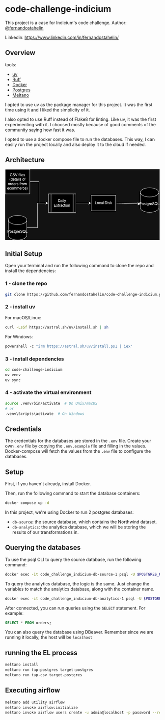 # code-challenge-indicium
This project is a case for Indicium's code challenge.
Author: [@fernandostahelin](https://github.com/fernandostahelin)

Linkedin: https://www.linkedin.com/in/fernandostahelin/
## Overview
tools:
- [uv](https://github.com/astral-sh/uv)
- [Ruff](https://github.com/astral-sh/ruff)
- [Docker](https://www.docker.com/)
- [Postgres](https://www.postgresql.org/)
- [Meltano](https://meltano.com/)

I opted to use uv as the package manager for this project. It was the first time using it and I liked the simplicity of it.

I also opted to use Ruff instead of Flake8 for linting. Like uv, it was the first experimenting with it. I choosed mostly because of good comments of the community saying how fast it was.

I opted to use a docker compose file to run the databases. This way, I can easily run the project locally and also deploy it to the cloud if needed.

## Architecture
![Pipeline](./pictures/code_challange_indicium.png)

## Initial Setup
Open your terminal and run the following command to clone the repo and install the dependencies:
### 1 - clone the repo
```bash
git clone https://github.com/fernandostahelin/code-challenge-indicium.git
```

### 2 - install uv
For macOS/Linux:
```bash
curl -LsSf https://astral.sh/uv/install.sh | sh
```

For Windows:
```powershell
powershell -c "irm https://astral.sh/uv/install.ps1 | iex"
```

### 3 - install dependencies
```bash
cd code-challenge-indicium
uv venv
uv sync
```

### 4 - activate the virtual environment
```bash
source .venv/bin/activate  # On Unix/macOS
# or
.venv\Scripts\activate  # On Windows
```

## Credentials
The credentials for the databases are stored in the `.env` file.
Create your own `.env` file by copying the `.env.example` file and filling in the values.
Docker-compose will fetch the values from the `.env` file to configure the databases.
## Setup
First, if you haven't already, install Docker.

Then, run the following command to start the database containers:
```bash
docker compose up -d
```
In this project, we're using Docker to run 2 postgres databases:
- `db-source`: the source database, which contains the Northwind dataset.
- `db-analytics`: the analytics database, which we will be storing the results of our transformations in.

## Querying the databases

To use the psql CLI to query the source database, run the following command:
```bash
docker exec -it code_challenge_indicium-db-source-1 psql -U $POSTGRES_USER_SOURCE $POSTGRES_DB_SOURCE   
```
To query the analytics database, the logic is the same. Just change the variables to match the analytics database, along with the container name.

```bash
docker exec -it code_challenge_indicium-db-analytics-1 psql -U $POSTGRES_USER_ANALYTICS $POSTGRES_DB_ANALYTICS
```

After connected, you can run queries using the `SELECT` statement. For example:
```sql
SELECT * FROM orders;
```

You can also query the database using DBeaver.
Remember since we are running it locally, the host will be `localhost`

## running the EL process
```bash
meltano install
meltano run tap-postgres target-postgres
meltano run tap-csv target-postgres
```

## Executing airflow
```bash
meltano add utility airflow
meltano invoke airflow:initialize
meltano invoke airflow users create -u admin@localhost -p password --role Admin -e admin@localhost -f admin -l admin
```
